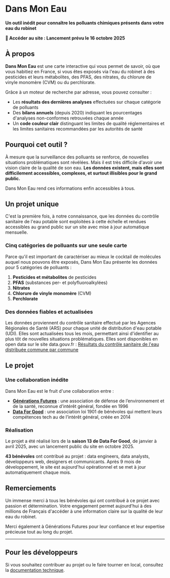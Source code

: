 # Dans Mon Eau

**Un outil inédit pour connaître les polluants chimiques présents dans votre eau du robinet**

**🔗 Accéder au site : Lancement prévu le 16 octobre 2025**

## À propos

**Dans Mon Eau** est une carte interactive qui vous permet de savoir, où que vous habitiez en France, si vous êtes exposés via l'eau du robinet à des pesticides et leurs métabolites, des PFAS, des nitrates, du chlorure de vinyle monomère (CVM) ou du perchlorate.

Grâce à un moteur de recherche par adresse, vous pouvez consulter :

- Les **résultats des dernières analyses** effectuées sur chaque catégorie de polluants
- Des **bilans annuels** (depuis 2020) indiquant les pourcentages d'analyses non-conformes retrouvées chaque année
- Un **code couleur clair** distinguant les limites de qualité réglementaires et les limites sanitaires recommandées par les autorités de santé

## Pourquoi cet outil ?

À mesure que la surveillance des polluants se renforce, de nouvelles situations problématiques sont révélées. Mais il est très difficile d'avoir une vision claire de la qualité de son eau. **Les données existent, mais elles sont difficilement accessibles, complexes, et surtout illisibles pour le grand public.**

Dans Mon Eau rend ces informations enfin accessibles à tous.

## Un projet unique

C'est la première fois, à notre connaissance, que les données du contrôle sanitaire de l'eau potable sont exploitées à cette échelle et rendues accessibles au grand public sur un site avec mise à jour automatique mensuelle.

### Cinq catégories de polluants sur une seule carte

Parce qu'il est important de caractériser au mieux le cocktail de molécules auquel nous pouvons être exposés, Dans Mon Eau présente les données pour 5 catégories de polluants :

1. **Pesticides et métabolites** de pesticides
2. **PFAS** (substances per- et polyfluoroalkylées)
3. **Nitrates**
4. **Chlorure de vinyle monomère** (CVM)
5. **Perchlorate**

### Des données fiables et actualisées

Les données proviennent du contrôle sanitaire effectué par les Agences Régionales de Santé (ARS) pour chaque unité de distribution d'eau potable (UDI). Elles sont actualisées tous les mois, permettant ainsi d'identifier au plus tôt de nouvelles situations problématiques. Elles sont disponibles en open data sur le site data.gouv.fr : [Résultats du contrôle sanitaire de l'eau distribuée commune par commune](https://www.data.gouv.fr/datasets/resultats-du-controle-sanitaire-de-leau-distribuee-commune-par-commune/)

## Le projet

### Une collaboration inédite

Dans Mon Eau est le fruit d'une collaboration entre :

- **[Générations Futures](https://www.generations-futures.fr/)** : une association de défense de l’environnement et de la santé, reconnue d’intérêt général, fondée en 1996
- **[Data For Good](https://dataforgood.fr/)** : une association loi 1901 de bénévoles qui mettent leurs compétences tech au de l’intérêt général, créée en 2014

### Réalisation

Le projet a été réalisé lors de la **saison 13 de Data For Good**, de janvier à avril 2025, avec un lancement public du site en octobre 2025.

**43 bénévoles** ont contribué au projet : data engineers, data analysts, développeurs web, designers et communicants. Après 9 mois de développement, le site est aujourd'hui opérationnel et se met à jour automatiquement chaque mois.

## Remerciements

Un immense merci à tous les bénévoles qui ont contribué à ce projet avec passion et détermination. Votre engagement permet aujourd'hui à des millions de Français d'accéder à une information claire sur la qualité de leur eau du robinet.

Merci également à Générations Futures pour leur confiance et leur expertise précieuse tout au long du projet.

---

## Pour les développeurs

Si vous souhaitez contribuer au projet ou le faire tourner en local, consultez la [documentation technique](TECHNICAL.md).
